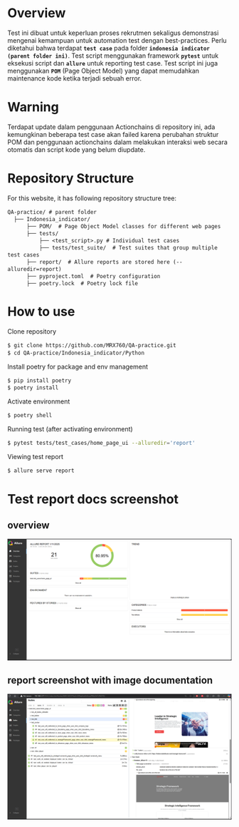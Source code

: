 # Overview
Test ini dibuat untuk keperluan proses rekrutmen sekaligus demonstrasi mengenai kemampuan untuk automation test dengan best-practices. Perlu diketahui bahwa terdapat **`test case`** pada folder **`indonesia indicator (parent folder ini)`**. Test script menggunakan framework **`pytest`** untuk eksekusi script dan **`allure`** untuk reporting test case.  Test script ini juga menggunakan **`POM`** (Page Object Model) yang dapat memudahkan maintenance kode ketika terjadi sebuah error. 

# Warning
Terdapat update dalam penggunaan Actionchains di repository ini, ada kemungkinan beberapa test case akan failed karena perubahan struktur POM dan penggunaan actionchains dalam melakukan interaksi web secara otomatis dan script kode yang belum diupdate.  

# Repository Structure
For this website, it has following repository structure tree:

```
QA-practice/ # parent folder
  ├── Indonesia_indicator/
      ├── POM/  # Page Object Model classes for different web pages
      ├── tests/
          ├── <test_script>.py # Individual test cases
          ├── tests/test_suite/  # Test suites that group multiple test cases
      ├── report/  # Allure reports are stored here (--alluredir=report)
      ├── pyproject.toml  # Poetry configuration
      ├── poetry.lock  # Poetry lock file
```

# How to use
Clone repository
```bash
$ git clone https://github.com/MRX760/QA-practice.git
$ cd QA-practice/Indonesia_indicator/Python
```

Install poetry for package and env management
```bash
$ pip install poetry
$ poetry install 
```

Activate environment
```bash
$ poetry shell
```

Running test (after activating environment)
```bash
$ pytest tests/test_cases/home_page_ui --alluredir='report'
```

Viewing test report
```bash
$ allure serve report
```

# Test report docs screenshot
## overview
![test report screenshot](https://github.com/MRX760/QA-practice/blob/main/Indonesia_indicator/Python/assets/allure_report2.png)

## report screenshot with image documentation
![test report screenshot](https://github.com/MRX760/QA-practice/blob/main/Indonesia_indicator/Python/assets/allure_report1.png)
